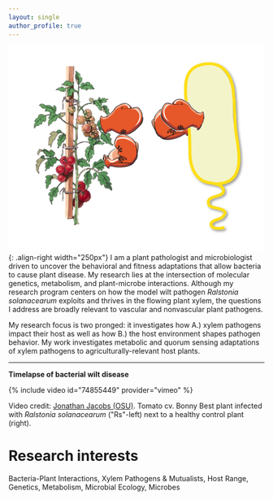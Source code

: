 ```yaml
---
layout: single
author_profile: true
---
```


![Tomato and bacterium with boxing gloves](/assets/tomato_vs_bacterium.png){: .align-right width="250px"}
I am a plant pathologist and microbiologist driven to uncover the behavioral and fitness adaptations that allow bacteria to cause plant disease. My research lies at the intersection of molecular genetics, metabolism, and plant-microbe interactions. Although my research program centers on how the model wilt pathogen *Ralstonia solanacearum* exploits and thrives in the flowing plant xylem, the questions I address are broadly relevant to vascular and nonvascular plant pathogens.

My research focus is two pronged: it investigates how A.) xylem pathogens impact their host as well as how B.) the host environment shapes pathogen behavior. My work investigates metabolic and quorum sensing adaptations of xylem pathogens to agriculturally-relevant host plants.

---

**Timelapse of bacterial wilt disease**

{% include video id="74855449" provider="vimeo" %}

Video credit: [Jonathan Jacobs (OSU)](https://caps.osu.edu/people/jacobs.1080). Tomato cv. Bonny Best plant infected with *Ralstonia solanacearum* ("Rs"-left) next to a healthy control plant (right).

# Research interests
Bacteria-Plant Interactions, Xylem Pathogens & Mutualists, Host Range, Genetics, Metabolism, Microbial Ecology, Microbes

